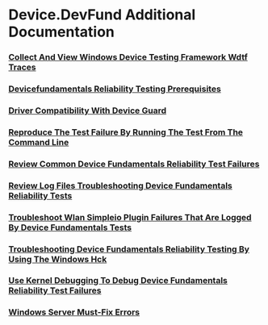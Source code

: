 # Device.DevFund Additional Documentation
### [Collect And View Windows Device Testing Framework  Wdtf  Traces](testref/collect_and_view_windows_device_testing_framework__wdtf__traces.md.md)
### [Devicefundamentals Reliability Testing Prerequisites](testref/devicefundamentals_reliability_testing_prerequisites.md.md)
### [Driver Compatibility With Device Guard](testref/driver_compatibility_with_device_guard.md.md)
### [Reproduce The Test Failure By Running The Test From The Command Line](testref/reproduce_the_test_failure_by_running_the_test_from_the_command_line.md.md)
### [Review Common Device Fundamentals Reliability Test Failures](testref/review_common_device_fundamentals_reliability_test_failures.md.md)
### [Review Log Files Troubleshooting Device Fundamentals Reliability Tests](testref/review_log_files_troubleshooting_device_fundamentals_reliability_tests.md.md)
### [Troubleshoot Wlan Simpleio Plugin Failures That Are  Logged By Device Fundamentals Tests](testref/troubleshoot_wlan_simpleio_plugin_failures_that_are__logged_by_device_fundamentals_tests.md.md)
### [Troubleshooting Device Fundamentals Reliability Testing By Using The Windows Hck](testref/troubleshooting_device_fundamentals_reliability_testing_by_using_the_windows_hck.md.md)
### [Use Kernel Debugging To Debug Device Fundamentals Reliability Test Failures](testref/use_kernel_debugging_to_debug_device_fundamentals_reliability_test_failures.md.md)
### [Windows Server Must-Fix Errors](testref/windows_server_must-fix_errors.md.md)
